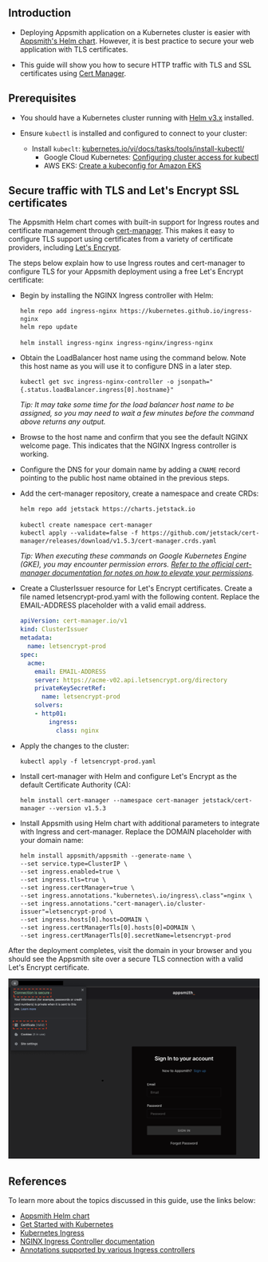 ## Introduction

- Deploying Appsmith application on a Kubernetes cluster is easier with [Appsmith's Helm chart](). However, it is best practice to secure your web application with TLS certificates.

- This guide will show you how to secure HTTP traffic with TLS and SSL certificates using [Cert Manager](https://cert-manager.io/).

## Prerequisites

- You should have a Kubernetes cluster running with [Helm v3.x](https://helm.sh/docs/intro/install/) installed.

- Ensure `kubectl` is installed and configured to connect to your cluster:
  - Install `kubeclt`: [kubernetes.io/vi/docs/tasks/tools/install-kubectl/](https://kubernetes.io/vi/docs/tasks/tools/install-kubectl/)
    - Google Cloud Kubernetes: [Configuring cluster access for kubectl](https://cloud.google.com/kubernetes-engine/docs/how-to/cluster-access-for-kubectl)
    - AWS EKS: [Create a kubeconfig for Amazon EKS](https://docs.aws.amazon.com/eks/latest/userguide/create-kubeconfig.html)

## Secure traffic with TLS and Let's Encrypt SSL certificates

The Appsmith Helm chart comes with built-in support for Ingress routes and certificate management through [cert-manager](https://github.com/jetstack/cert-manager). This makes it easy to configure TLS support using certificates from a variety of certificate providers, including [Let's Encrypt](https://letsencrypt.org/).

The steps below explain how to use Ingress routes and cert-manager to configure TLS for your Appsmith deployment using a free Let's Encrypt certificate:

- Begin by installing the NGINX Ingress controller with Helm:
  ```shell
  helm repo add ingress-nginx https://kubernetes.github.io/ingress-nginx
  helm repo update

  helm install ingress-nginx ingress-nginx/ingress-nginx
  ```

- Obtain the LoadBalancer host name using the command below. Note this host name as you will use it to configure DNS in a later step.
  ```
  kubectl get svc ingress-nginx-controller -o jsonpath="{.status.loadBalancer.ingress[0].hostname}"
  ```
  *Tip: It may take some time for the load balancer host name to be assigned, so you may need to wait a few minutes before the command above returns any output.*

- Browse to the host name and confirm that you see the default NGINX welcome page. This indicates that the NGINX Ingress controller is working.

- Configure the DNS for your domain name by adding a `CNAME` record pointing to the public host name obtained in the previous steps.

- Add the cert-manager repository, create a namespace and create CRDs:
  ```
  helm repo add jetstack https://charts.jetstack.io

  kubectl create namespace cert-manager
  kubectl apply --validate=false -f https://github.com/jetstack/cert-manager/releases/download/v1.5.3/cert-manager.crds.yaml
  ```
  *Tip: When executing these commands on Google Kubernetes Engine (GKE), you may encounter permission errors. [Refer to the official cert-manager documentation for notes on how to elevate your permissions](https://docs.cert-manager.io/en/latest/getting-started/install/kubernetes.html).*

- Create a ClusterIssuer resource for Let's Encrypt certificates. Create a file named letsencrypt-prod.yaml with the following content. Replace the EMAIL-ADDRESS placeholder with a valid email address.
  ```yaml
  apiVersion: cert-manager.io/v1
  kind: ClusterIssuer
  metadata:
    name: letsencrypt-prod
  spec:
    acme:
      email: EMAIL-ADDRESS
      server: https://acme-v02.api.letsencrypt.org/directory
      privateKeySecretRef:
        name: letsencrypt-prod
      solvers:
      - http01:
          ingress:
            class: nginx
  ```

- Apply the changes to the cluster:
  ```
  kubectl apply -f letsencrypt-prod.yaml
  ```

- Install cert-manager with Helm and configure Let's Encrypt as the default Certificate Authority (CA):
  ```
  helm install cert-manager --namespace cert-manager jetstack/cert-manager --version v1.5.3
  ```

- Install Appsmith using Helm chart with additional parameters to integrate with Ingress and cert-manager. Replace the DOMAIN placeholder with your domain name:
  ```
  helm install appsmith/appsmith --generate-name \
  --set service.type=ClusterIP \
  --set ingress.enabled=true \
  --set ingress.tls=true \
  --set ingress.certManager=true \
  --set ingress.annotations."kubernetes\.io/ingress\.class"=nginx \
  --set ingress.annotations."cert-manager\.io/cluster-issuer"=letsencrypt-prod \
  --set ingress.hosts[0].host=DOMAIN \
  --set ingress.certManagerTls[0].hosts[0]=DOMAIN \
  --set ingress.certManagerTls[0].secretName=letsencrypt-prod
  ```

After the deployment completes, visit the domain in your browser and you should see the Appsmith site over a secure TLS connection with a valid Let's Encrypt certificate.

![Helm SSL Preview](https://github.com/appsmithorg/appsmith/raw/release/deploy/helm/images/helm-ssl-config.png)

## References

To learn more about the topics discussed in this guide, use the links below:

- [Appsmith Helm chart](https://github.com/appsmithorg/appsmith/blob/release/deploy/helm/README.md)
- [Get Started with Kubernetes](https://kubernetes.io/docs/setup/)
- [Kubernetes Ingress](https://kubernetes.io/docs/concepts/services-networking/ingress/)
- [NGINX Ingress Controller documentation](https://github.com/kubernetes/ingress/tree/master/controllers/nginx)
- [Annotations supported by various Ingress controllers](https://github.com/kubernetes/ingress/blob/master/docs/annotations.md)
